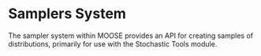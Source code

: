 # Samplers System

The sampler system within MOOSE provides an API for creating samples of distributions, primarily for use with the Stochastic Tools module.

